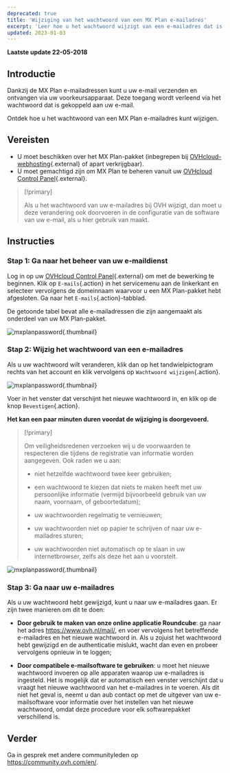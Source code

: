 ```yaml
---
deprecated: true
title: 'Wijziging van het wachtwoord van een MX Plan e-mailadres'
excerpt: 'Leer hoe u het wachtwoord wijzigt van een e-mailadres dat is aangemaakt als onderdeel van het MX Plan-pakket'
updated: 2023-01-03
---
```


**Laatste update 22-05-2018**

## Introductie

Dankzij de MX Plan e-mailadressen kunt u uw e-mail verzenden en ontvangen via uw voorkeursapparaat. Deze toegang wordt verleend via het wachtwoord dat is gekoppeld aan uw e-mail.

Ontdek hoe u het wachtwoord van een MX Plan e-mailadres kunt wijzigen. 

## Vereisten
- U moet beschikken over het MX Plan-pakket (inbegrepen bij [OVHcloud-webhosting](https://www.ovh.com/nl/shared-hosting/){.external} of apart verkrijgbaar).
- U moet gemachtigd zijn om MX Plan te beheren vanuit uw [OVHcloud Control Panel](https://www.ovh.com/auth/?action=gotomanager&from=https://www.ovh.nl/&ovhSubsidiary=nl){.external}.

> [!primary]
>
> Als u het wachtwoord van uw e-mailadres bij OVH wijzigt, dan moet u deze verandering ook doorvoeren in de configuratie van de software van uw e-mail, als u hier gebruik van maakt.
>

## Instructies

### Stap 1: Ga naar het beheer van uw e-maildienst

Log in op uw [OVHcloud Control Panel](https://www.ovh.com/auth/?action=gotomanager&from=https://www.ovh.nl/&ovhSubsidiary=nl){.external} om met de bewerking te beginnen.  Klik op `E-mails`{.action} in het servicemenu aan de linkerkant en selecteer vervolgens de domeinnaam waarvoor u een MX Plan-pakket hebt afgesloten. Ga naar het `E-mails`{.action}-tabblad.

De getoonde tabel bevat alle e-mailadressen die zijn aangemaakt als onderdeel van uw MX Plan-pakket.

![mxplanpassword](images/change-email-password-step1.png){.thumbnail}

### Stap 2: Wijzig het wachtwoord van een e-mailadres

Als u uw wachtwoord wilt veranderen, klik dan op het tandwielpictogram rechts van het account en klik vervolgens op `Wachtwoord wijzigen`{.action}.

![mxplanpassword](images/change-email-password-step2.png){.thumbnail}

Voer in het venster dat verschijnt het nieuwe wachtwoord in, en klik op de knop `Bevestigen`{.action}.

**Het kan een paar minuten duren voordat de wijziging is doorgevoerd.**

> [!primary]
>
> Om veiligheidsredenen verzoeken wij u de voorwaarden te respecteren die tijdens de registratie van informatie worden aangegeven. Ook raden we u aan: 
>
> - niet hetzelfde wachtwoord twee keer gebruiken;
>
> - een wachtwoord te kiezen dat niets te maken heeft met uw persoonlijke informatie (vermijd bijvoorbeeld gebruik van uw naam, voornaam, of geboortedatum);
>
> - uw wachtwoorden regelmatig te vernieuwen;
>
> - uw wachtwoorden niet op papier te schrijven of naar uw e-mailadres sturen;
>
> - uw wachtwoorden niet automatisch op te slaan in uw internetbrowser, zelfs als deze het aan u voorstelt.
>

![mxplanpassword](images/change-email-password-step3.png){.thumbnail}

### Stap 3: Ga naar uw e-mailadres

Als u uw wachtwoord hebt gewijzigd, kunt u naar uw e-mailadres gaan. Er zijn twee manieren om dit te doen:

- **Door gebruik te maken van onze online applicatie Roundcube**: ga naar het adres <https://www.ovh.nl/mail/>, en voer vervolgens het betreffende e-mailadres en het nieuwe wachtwoord in. Als u zojuist het wachtwoord hebt gewijzigd en de authenticatie mislukt, wacht dan even en probeer vervolgens opnieuw in te loggen; 

- **Door compatibele e-mailsoftware te gebruiken**: u moet het nieuwe wachtwoord invoeren op alle apparaten waarop uw e-mailadres is ingesteld. Het is mogelijk dat er automatisch een venster verschijnt dat u vraagt het nieuwe wachtwoord van het e-mailadres in te voeren.  Als dit niet het geval is, neemt u dan aub contact op met de uitgever van uw e-mailsoftware voor informatie over het instellen van het nieuwe wachtwoord, omdat deze procedure voor elk softwarepakket verschillend is.

## Verder

Ga in gesprek met andere communityleden op <https://community.ovh.com/en/>.